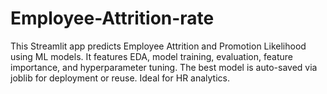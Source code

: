 # Employee-Attrition-rate
This Streamlit app predicts Employee Attrition and Promotion Likelihood using ML models. It features EDA, model training, evaluation, feature importance, and hyperparameter tuning. The best model is auto-saved via joblib for deployment or reuse. Ideal for HR analytics.
